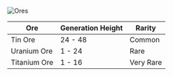 ![Ores](https://cdn.discordapp.com/attachments/739536694398812230/879171853321654302/Screenshot_1.png)

Ore | Generation Height | Rarity
----|-------------------|-------
Tin Ore | 24 - 48 | Common
Uranium Ore | 1 - 24 | Rare
Titanium Ore | 1 - 16 | Very Rare